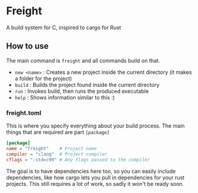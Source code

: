 # Freight
A build system for C, inspired to cargo for Rust

## How to use
The main command is `freight` and all commands build on that.
- `new <name>` : Creates a new project inside the current directory (it makes a folder for the project)
- `build` : Builds the project found inside the current directory
- `run` : Invokes build, then runs the produced executable
- `help` : Shows information similar to this :)

### freight.toml
This is where you specify everything about your build process.
The main things that are required are part `[package]`
```toml
[package]
name = "freight"    # Project name
compiler = "clang"  # Project compiler
cflags = "-std=c99" # Any flags passed to the compiler
```
The goal is to have dependencies here too, so you can easily include dependencies, like how cargo lets you pull in dependencies for your rust projects. This still requires a lot of work, so sadly it won't be ready soon.
